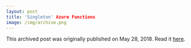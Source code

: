 ```yaml
---
layout: post
title: 'Singleton' Azure Functions
image: /img/archive.png
---
```

This archived post was originally published on May 28, 2018. Read it [here](/alex.ciobanu.org/index030b.html).
